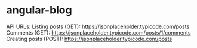 # angular-blog

API URLs:
Listing posts (GET): https://jsonplaceholder.typicode.com/posts
Comments (GET): https://jsonplaceholder.typicode.com/posts/1/comments
Creating posts (POST): https://jsonplaceholder.typicode.com/posts
